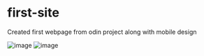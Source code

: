 # first-site

Created first webpage from odin project along with mobile design

![image](https://github.com/musairul/op-firstsite/assets/161339493/df7094bb-7a8a-4937-9a30-f7ab9e706c48)
![image](https://github.com/musairul/op-firstsite/assets/161339493/dfe336d5-96ce-4e63-a54d-86ab6f2b6589)


